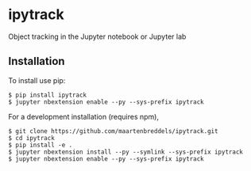 ipytrack
===============================

Object tracking in the Jupyter notebook or Jupyter lab

Installation
------------

To install use pip:

    $ pip install ipytrack
    $ jupyter nbextension enable --py --sys-prefix ipytrack


For a development installation (requires npm),

    $ git clone https://github.com/maartenbreddels/ipytrack.git
    $ cd ipytrack
    $ pip install -e .
    $ jupyter nbextension install --py --symlink --sys-prefix ipytrack
    $ jupyter nbextension enable --py --sys-prefix ipytrack
